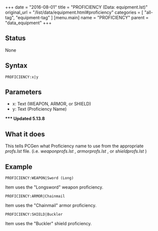 +++
date = "2016-08-01"
title = "PROFICIENCY (Data: equipment.lst)"
original_url = "/list/data/equipment.html#proficiency"
categories = [ "all-tag", "equipment-tag" ]
[menu.main]
    name = "PROFICIENCY"
    parent = "data_equipment"
+++

## Status

None

## Syntax

`PROFICIENCY:x|y`

## Parameters

-   x: Text (WEAPON, ARMOR, or SHIELD)
-   y: Text (Proficiency Name)



**<span id="proficiency"></span> \*\*\* Updated 5.13.8**

What it does
------------

This tells PCGen what Proficiency name to use from the appropriate
*profs.lst* file. (i.e. *weaponprofs.lst* , *armorprofs.lst* , or
*shieldprofs.lst* )

Example
-------

`PROFICIENCY:WEAPON|Sword (Long)`

Item uses the "Longsword" weapon proficiency.

`PROFICIENCY:ARMOR|Chainmail`

Item uses the "Chainmail" armor proficiency.

`PROFICIENCY:SHIELD|Buckler`

Item uses the "Buckler" shield proficiency.

